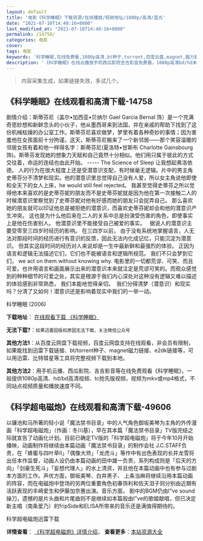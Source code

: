 ```yaml
---
layout: default
title: '电影《科学睡眠》下载资源/在线播放/视频地址/1080p/高清/蓝光'
date: "2021-07-10T14:40:16+0800"
last_modified_at: "2021-07-10T14:40:16+0800"
permalink: /14758/
categories: 电影
cover:
tags: 电影
keywords: '科学睡眠,在线免费看,1080p高清,bt种子,torrent,百度云盘,magnet,磁力链,迅雷下载资源'
description: '《科学睡眠》在线云播放手机西瓜影院吉吉影音免费看，1080p高清bd/hd未删减完整版和tc抢先枪版，mkv/mp4格式，附带bt/torrent种子、magnet/磁力链、百度云盘、网盘资源迅雷下载链接'
---
```


>内容采集生成，如果链接失效，多试几个。


## 《科学睡眠》在线观看和高清下载-14758

剧情介绍：斯蒂芬尼（盖尔•加西亚•贝纳尔 Gael García Bernal 饰）是一个充满奇思妙想和新鲜念头的小伙子，他从墨西哥来到法国，并在亲戚的帮助下找到了这份机械枯燥的办公室工作。斯蒂芬尼喜欢做梦，梦里有着各种奇妙的事情；因为害羞他在女孩面前十分拘谨。这天，斯蒂芬尼搬来了一个新邻居——那个笑容温暖的邻居女孩有着和他一样得名字：斯蒂芬尼(夏洛特•甘斯布 Charlotte Gainsbourg 饰)。斯蒂芬发现她的想象力天赋和自己竟然十分相似。他们用只属于彼此的方式交往着，命运的连结也由此开始。 ----- The Science of Sleep 让我想起弗洛依德。 人的行为在很大程度上还是受潜意识支配，有时候毫无逻辑。片中的男主角史蒂芬分不清梦和现实。他的潜意识里总觉得自己没有人爱，所以女主角说他即使和全天下的女人上床，he would still feel rejected。 我甚至觉得史蒂芬之所以觉得他本来喜欢的是史蒂芬妮的朋友而不是史蒂芬妮就是因为他在第一次接触二人的时候潜意识里察觉到了史蒂芬妮对他有好感而她的朋友只会捉弄自己。 那么喜欢她的朋友就可以印证他总是被拒绝的潜意识，而喜欢史蒂芬妮却会和他的潜意识产生冲突。 这也是为什么他后来在二人的关系中总是扮演受伤害的角色，即使事实上是他在伤害别人。 他潜意识里不能接受自己被爱的事实。   据说人的潜意识主要受零至三四岁时经历的影响。 在三四岁以前， 由于没有系统地掌握语言，人无法对那段时间的经历进行有意识的反馈，因此无法内化成记忆，只能沉淀为潜意识。 但其实这段时间的经历对人来说却是一生中最新鲜和最强烈的体验。 正因为语言和逻辑无法描述它们，它们也不能被语言和逻辑所规范。 我们不只会梦到它们， we act on them without knowing why.   电影里的一切都荒谬、可笑、而且可爱。也许用语言和画面展示出来的潜意识本来就注定是荒谬可笑的。而观众感觉到的种种细节的可爱之处，其实是根源于我们内心深处对这种没有逻辑又难以描述的体验感到非常熟悉， 我们本能地觉得亲切。    我们分得清梦（潜意识）和现实吗？分清了又如何！潜意识还是影响着现实中我们的一举一动。


科学睡眠 (2006)

**下载地址**： [在线观看下载 《科学睡眠》](https://www.btbtdy.me/btdy/dy5051.html) 


**无法下载?**：`如果迅雷因版权原因无法下载，关注微信公众号 `

**其他方法1**：从百度云网盘下载视频，百度云网盘支持在线观看，非会员有限制，如果能找到迅雷下载链接、bt/torrent种子、magnet磁力链接、e2dk链接等，可以用迅雷、比特彗星等工具将完整视频下载到本地。

**其他方法2**：用手机云播、西瓜影院、吉吉影音等在线免费观看《科学睡眠》，一般提供1080p高清、hd/bd高清视频、tc抢先版视频，视频为mkv或mp4格式，不同站点视频质量和播放速度不同。


## 《科学超电磁炮》在线观看和高清下载-49606

以镰池和马所著的轻小说「魔法禁书目录」中的人气角色御坂美琴为主角的外传漫画「科学超电磁炮」（作画：冬川基），早在其本篇「魔法禁书目录」TV版完结之际就宣告了动画化计划。目前已确定TV版的「科学超电磁炮」将于今年10月开始播映，动画制作将继续由本篇动画「魔法禁书目录」的制作会社 J.C.STAFF负责，在「蜂蜜与四叶草II」「偶像大师」「龙虎斗」等作中有出色表现的长井龙雪将出任本作监督，动画人设仍由本篇动画的田中雄一负责，系列构成则是「后天的方向」「剑豪生死斗」「妄想代理人」的水上清资，并且他在本篇动画中也有参与过剧本方面的工作。声优方面，御坂美琴、白井黑子、 上条当麻将继续沿用本篇动画的阵容，而在电磁炮中登场的另两位重要角色初春饰利和佐天泪子则分别由近期有活跃表现的丰崎爱生和伊藤加奈惠出演。音乐方面， 剧中的BGM仍由I"ve sound操刀，遗憾的是片头曲和片尾曲则不是继续如本篇般由I"ve的歌姬献唱，但已决定新主唱（南条爱乃）的fripSide和ELISA所带来的音乐还是满值得期待的。


科学超电磁炮迅雷下载

**详情查看**： [《科学超电磁炮》详情介绍](/movie/49606/)， **查看更多**：[本站资源大全](/movie/t/all/)

